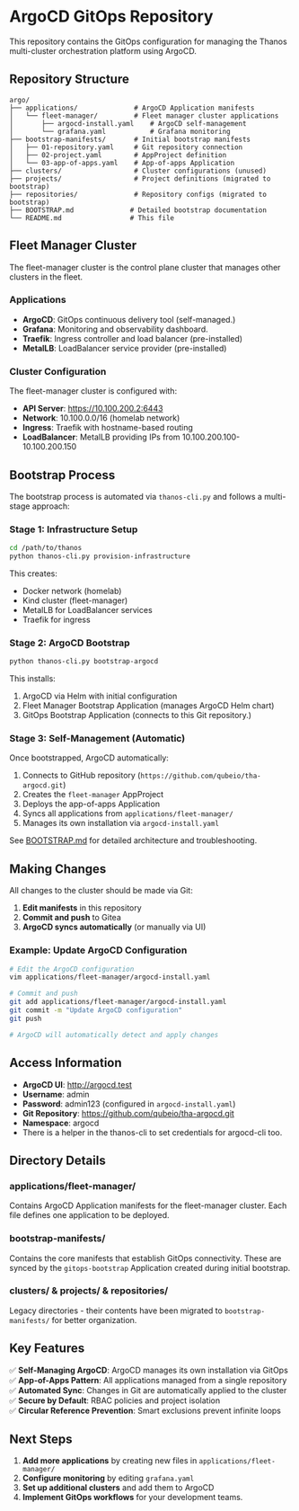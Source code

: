 # ArgoCD GitOps Repository

This repository contains the GitOps configuration for managing the Thanos multi-cluster orchestration platform using ArgoCD.

## Repository Structure

```
argo/
├── applications/              # ArgoCD Application manifests
│   └── fleet-manager/         # Fleet manager cluster applications
│       ├── argocd-install.yaml    # ArgoCD self-management
│       └── grafana.yaml           # Grafana monitoring
├── bootstrap-manifests/       # Initial bootstrap manifests
│   ├── 01-repository.yaml     # Git repository connection
│   ├── 02-project.yaml        # AppProject definition
│   └── 03-app-of-apps.yaml    # App-of-apps Application
├── clusters/                  # Cluster configurations (unused)
├── projects/                  # Project definitions (migrated to bootstrap)
├── repositories/              # Repository configs (migrated to bootstrap)
├── BOOTSTRAP.md              # Detailed bootstrap documentation
└── README.md                 # This file
```

## Fleet Manager Cluster

The fleet-manager cluster is the control plane cluster that manages other clusters in the fleet.

### Applications

- **ArgoCD**: GitOps continuous delivery tool (self-managed.)
- **Grafana**: Monitoring and observability dashboard.
- **Traefik**: Ingress controller and load balancer (pre-installed)
- **MetalLB**: LoadBalancer service provider (pre-installed)

### Cluster Configuration

The fleet-manager cluster is configured with:

- **API Server**: <https://10.100.200.2:6443>
- **Network**: 10.100.0.0/16 (homelab network)
- **Ingress**: Traefik with hostname-based routing
- **LoadBalancer**: MetalLB providing IPs from 10.100.200.100-10.100.200.150

## Bootstrap Process

The bootstrap process is automated via `thanos-cli.py` and follows a multi-stage approach:

### Stage 1: Infrastructure Setup

```bash
cd /path/to/thanos
python thanos-cli.py provision-infrastructure
```

This creates:

- Docker network (homelab)
- Kind cluster (fleet-manager)
- MetalLB for LoadBalancer services
- Traefik for ingress

### Stage 2: ArgoCD Bootstrap

```bash
python thanos-cli.py bootstrap-argocd
```

This installs:

1. ArgoCD via Helm with initial configuration
2. Fleet Manager Bootstrap Application (manages ArgoCD Helm chart)
3. GitOps Bootstrap Application (connects to this Git repository.)

### Stage 3: Self-Management (Automatic)

Once bootstrapped, ArgoCD automatically:

1. Connects to GitHub repository (`https://github.com/qubeio/tha-argocd.git`)
2. Creates the `fleet-manager` AppProject
3. Deploys the app-of-apps Application
4. Syncs all applications from `applications/fleet-manager/`
5. Manages its own installation via `argocd-install.yaml`

See [BOOTSTRAP.md](./BOOTSTRAP.md) for detailed architecture and troubleshooting.

## Making Changes

All changes to the cluster should be made via Git:

1. **Edit manifests** in this repository
2. **Commit and push** to Gitea
3. **ArgoCD syncs automatically** (or manually via UI)

### Example: Update ArgoCD Configuration

```bash
# Edit the ArgoCD configuration
vim applications/fleet-manager/argocd-install.yaml

# Commit and push
git add applications/fleet-manager/argocd-install.yaml
git commit -m "Update ArgoCD configuration"
git push

# ArgoCD will automatically detect and apply changes
```

## Access Information

- **ArgoCD UI**: <http://argocd.test>
- **Username**: admin
- **Password**: admin123 (configured in `argocd-install.yaml`)
- **Git Repository**: <https://github.com/qubeio/tha-argocd.git>
- **Namespace**: argocd
- There is a helper in the thanos-cli to set credentials for argocd-cli too.

## Directory Details

### applications/fleet-manager/

Contains ArgoCD Application manifests for the fleet-manager cluster. Each file defines one application to be deployed.

### bootstrap-manifests/

Contains the core manifests that establish GitOps connectivity. These are synced by the `gitops-bootstrap` Application created during initial bootstrap.

### clusters/ & projects/ & repositories/

Legacy directories - their contents have been migrated to `bootstrap-manifests/` for better organization.

## Key Features

✅ **Self-Managing ArgoCD**: ArgoCD manages its own installation via GitOps  
✅ **App-of-Apps Pattern**: All applications managed from a single repository  
✅ **Automated Sync**: Changes in Git are automatically applied to the cluster  
✅ **Secure by Default**: RBAC policies and project isolation  
✅ **Circular Reference Prevention**: Smart exclusions prevent infinite loops

## Next Steps

1. **Add more applications** by creating new files in `applications/fleet-manager/`
2. **Configure monitoring** by editing `grafana.yaml`
3. **Set up additional clusters** and add them to ArgoCD
4. **Implement GitOps workflows** for your development teams.
